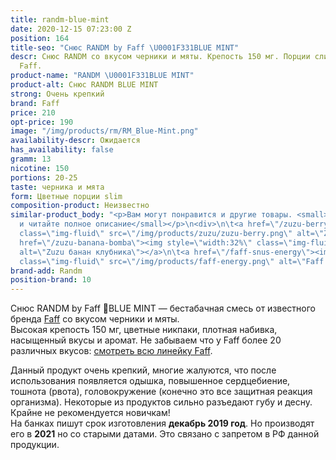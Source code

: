 ```yaml
---
title: randm-blue-mint
date: 2020-12-15 07:23:00 Z
position: 164
title-seo: "Снюс RANDM by Faff \U0001F331BLUE MINT"
descr: Снюс RANDM со вкусом черники и мяты. Крепость 150 мг. Порции слим. От бренда
  Faff.
product-name: "RANDM \U0001F331BLUE MINT"
product-alt: Снюс RANDM BLUE MINT
strong: Очень крепкий
brand: Faff
price: 210
opt-price: 190
image: "/img/products/rm/RM_Blue-Mint.png"
availability-descr: Ожидается
has_availability: false
gramm: 13
nicotine: 150
portions: 20-25
taste: черника и мята
form: Цветные порции slim
composition-product: Неизвестно
similar-product_body: "<p>Вам могут понравится и другие товары. <small>Жмите на картинки
  и читайте полное описание</small></p>\n<div>\n\t<a href=\"/zuzu-berry\"><img style=\"width:32%\"
  class=\"img-fluid\" src=\"/img/products/zuzu/zuzu-berry.png\" alt=\"Zuzu berry\"></a>\n\t<a
  href=\"/zuzu-banana-bomba\"><img style=\"width:32%\" class=\"img-fluid\" src=\"/img/products/zuzu/zuzu-bannana.png\"
  alt=\"Zuzu банан клубника\"></a>\n\t<a href=\"/faff-snus-energy\"><img style=\"width:32%\"
  class=\"img-fluid\" src=\"/img/products/faff-energy.png\" alt=\"Faff Energy снюс\"></a>\n</div>"
brand-add: Randm
position-brand: 10
---
```


Снюс RANDM by Faff 🌱BLUE MINT — бестабачная смесь от известного бренда [Faff](/faff) со вкусом черники и мяты.<br>
Высокая крепость 150 мг, цветные никпаки, плотная набивка, насыщенный вкусы и аромат.
Не забываем что у Faff более 20 различных вкусов: [смотреть всю линейку Faff](/faff).

Данный продукт очень крепкий, многие жалуются, что после использования появляется одышка, повышенное сердцебиение, тошнота (рвота), головокружение (конечно это все защитная реакция организма). Некоторые из продуктов сильно разъедают губу и десну. Крайне не рекомендуется новичкам!<br>
На банках пишут срок изготовления **декабрь 2019 год**. Но производят его в **2021** но со старыми датами. Это связано с запретом в РФ данной продукции.